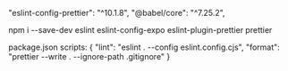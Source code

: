 "eslint-config-prettier": "^10.1.8",
"@babel/core": "^7.25.2",

npm i --save-dev eslint eslint-config-expo eslint-plugin-prettier prettier

package.json
scripts: {
"lint": "eslint . --config eslint.config.cjs",
"format": "prettier --write . --ignore-path .gitignore"
}
